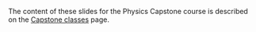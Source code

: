 The content of these slides for the Physics Capstone course is described on the [Capstone classes](CapstoneClasses.md) page.

